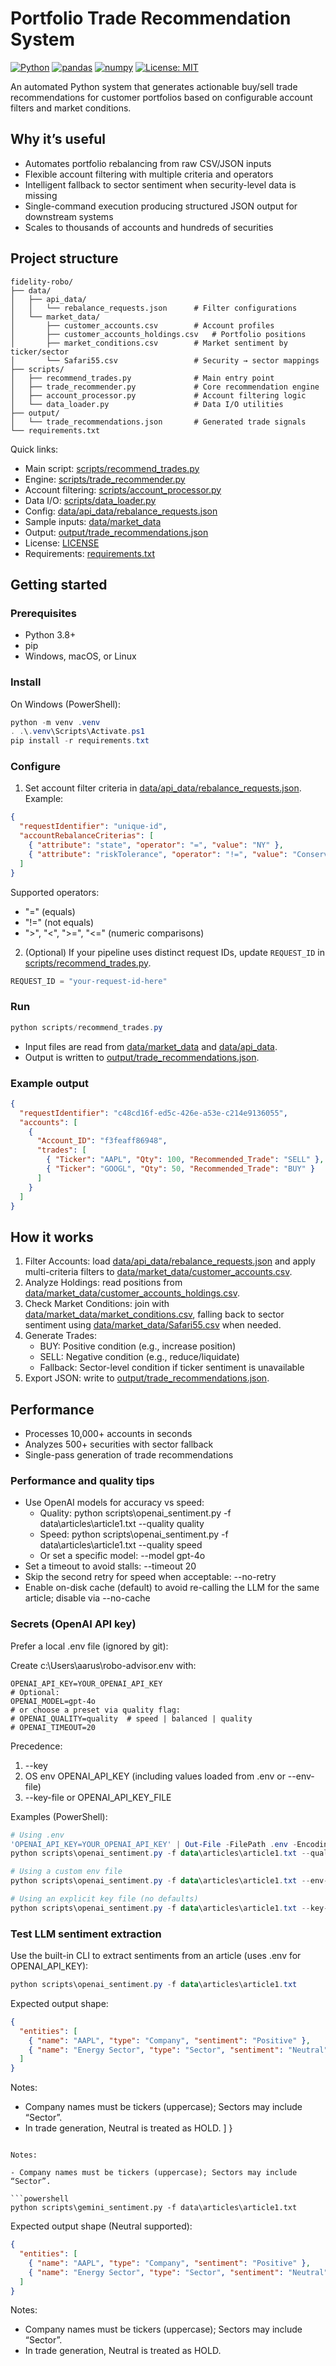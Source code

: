 # Portfolio Trade Recommendation System

[![Python](https://img.shields.io/badge/Python-3.8%2B-blue.svg)](requirements.txt)
[![pandas](https://img.shields.io/badge/pandas-2.1.3-150458.svg)](requirements.txt)
[![numpy](https://img.shields.io/badge/numpy-1.24.3-013243.svg)](requirements.txt)
[![License: MIT](https://img.shields.io/badge/License-MIT-yellow.svg)](LICENSE)

An automated Python system that generates actionable buy/sell trade recommendations for customer portfolios based on configurable account filters and market conditions.

## Why it’s useful

- Automates portfolio rebalancing from raw CSV/JSON inputs
- Flexible account filtering with multiple criteria and operators
- Intelligent fallback to sector sentiment when security-level data is missing
- Single-command execution producing structured JSON output for downstream systems
- Scales to thousands of accounts and hundreds of securities

## Project structure

```
fidelity-robo/
├── data/
│   ├── api_data/
│   │   └── rebalance_requests.json      # Filter configurations
│   └── market_data/
│       ├── customer_accounts.csv        # Account profiles
│       ├── customer_accounts_holdings.csv   # Portfolio positions
│       ├── market_conditions.csv        # Market sentiment by ticker/sector
│       └── Safari55.csv                 # Security → sector mappings
├── scripts/
│   ├── recommend_trades.py              # Main entry point
│   ├── trade_recommender.py             # Core recommendation engine
│   ├── account_processor.py             # Account filtering logic
│   └── data_loader.py                   # Data I/O utilities
├── output/
│   └── trade_recommendations.json       # Generated trade signals
└── requirements.txt
```

Quick links:

- Main script: [scripts/recommend_trades.py](scripts/recommend_trades.py)
- Engine: [scripts/trade_recommender.py](scripts/trade_recommender.py)
- Account filtering: [scripts/account_processor.py](scripts/account_processor.py)
- Data I/O: [scripts/data_loader.py](scripts/data_loader.py)
- Config: [data/api_data/rebalance_requests.json](data/api_data/rebalance_requests.json)
- Sample inputs: [data/market_data](data/market_data)
- Output: [output/trade_recommendations.json](output/trade_recommendations.json)
- License: [LICENSE](LICENSE)
- Requirements: [requirements.txt](requirements.txt)

## Getting started

### Prerequisites

- Python 3.8+
- pip
- Windows, macOS, or Linux

### Install

On Windows (PowerShell):

```powershell
python -m venv .venv
. .\.venv\Scripts\Activate.ps1
pip install -r requirements.txt
```

### Configure

1. Set account filter criteria in [data/api_data/rebalance_requests.json](data/api_data/rebalance_requests.json). Example:

```json
{
  "requestIdentifier": "unique-id",
  "accountRebalanceCriterias": [
    { "attribute": "state", "operator": "=", "value": "NY" },
    { "attribute": "riskTolerance", "operator": "!=", "value": "Conservative" }
  ]
}
```

Supported operators:

- "=" (equals)
- "!=" (not equals)
- ">", "<", ">=", "<=" (numeric comparisons)

2. (Optional) If your pipeline uses distinct request IDs, update `REQUEST_ID` in [scripts/recommend_trades.py](scripts/recommend_trades.py).

```python
REQUEST_ID = "your-request-id-here"
```

### Run

```powershell
python scripts/recommend_trades.py
```

- Input files are read from [data/market_data](data/market_data) and [data/api_data](data/api_data).
- Output is written to [output/trade_recommendations.json](output/trade_recommendations.json).

### Example output

```json
{
  "requestIdentifier": "c48cd16f-ed5c-426e-a53e-c214e9136055",
  "accounts": [
    {
      "Account_ID": "f3feaff86948",
      "trades": [
        { "Ticker": "AAPL", "Qty": 100, "Recommended_Trade": "SELL" },
        { "Ticker": "GOOGL", "Qty": 50, "Recommended_Trade": "BUY" }
      ]
    }
  ]
}
```

## How it works

1. Filter Accounts: load [data/api_data/rebalance_requests.json](data/api_data/rebalance_requests.json) and apply multi-criteria filters to [data/market_data/customer_accounts.csv](data/market_data/customer_accounts.csv).
2. Analyze Holdings: read positions from [data/market_data/customer_accounts_holdings.csv](data/market_data/customer_accounts_holdings.csv).
3. Check Market Conditions: join with [data/market_data/market_conditions.csv](data/market_data/market_conditions.csv), falling back to sector sentiment using [data/market_data/Safari55.csv](data/market_data/Safari55.csv) when needed.
4. Generate Trades:
   - BUY: Positive condition (e.g., increase position)
   - SELL: Negative condition (e.g., reduce/liquidate)
   - Fallback: Sector-level condition if ticker sentiment is unavailable
5. Export JSON: write to [output/trade_recommendations.json](output/trade_recommendations.json).

## Performance

- Processes 10,000+ accounts in seconds
- Analyzes 500+ securities with sector fallback
- Single-pass generation of trade recommendations

### Performance and quality tips

- Use OpenAI models for accuracy vs speed:
  - Quality: python scripts\openai_sentiment.py -f data\articles\article1.txt --quality quality
  - Speed: python scripts\openai_sentiment.py -f data\articles\article1.txt --quality speed
  - Or set a specific model: --model gpt-4o
- Set a timeout to avoid stalls: --timeout 20
- Skip the second retry for speed when acceptable: --no-retry
- Enable on-disk cache (default) to avoid re-calling the LLM for the same article; disable via --no-cache

### Secrets (OpenAI API key)

Prefer a local .env file (ignored by git):

Create c:\Users\aarus\robo-advisor\.env with:

```
OPENAI_API_KEY=YOUR_OPENAI_API_KEY
# Optional:
OPENAI_MODEL=gpt-4o
# or choose a preset via quality flag:
# OPENAI_QUALITY=quality  # speed | balanced | quality
# OPENAI_TIMEOUT=20
```

Precedence:

1. --key
2. OS env OPENAI_API_KEY (including values loaded from .env or --env-file)
3. --key-file or OPENAI_API_KEY_FILE

Examples (PowerShell):

```powershell
# Using .env
'OPENAI_API_KEY=YOUR_OPENAI_API_KEY' | Out-File -FilePath .env -Encoding utf8 -NoNewline
python scripts\openai_sentiment.py -f data\articles\article1.txt --quality quality

# Using a custom env file
python scripts\openai_sentiment.py -f data\articles\article1.txt --env-file .config\dev.env

# Using an explicit key file (no defaults)
python scripts\openai_sentiment.py -f data\articles\article1.txt --key-file C:\path\to\openai_api_key.txt
```

### Test LLM sentiment extraction

Use the built-in CLI to extract sentiments from an article (uses .env for OPENAI_API_KEY):

```powershell
python scripts\openai_sentiment.py -f data\articles\article1.txt
```

Expected output shape:

```json
{
  "entities": [
    { "name": "AAPL", "type": "Company", "sentiment": "Positive" },
    { "name": "Energy Sector", "type": "Sector", "sentiment": "Neutral" }
  ]
}
```

Notes:

- Company names must be tickers (uppercase); Sectors may include “Sector”.
- In trade generation, Neutral is treated as HOLD.
  ]
  }

````

Notes:

- Company names must be tickers (uppercase); Sectors may include “Sector”.

```powershell
python scripts\gemini_sentiment.py -f data\articles\article1.txt
````

Expected output shape (Neutral supported):

```json
{
  "entities": [
    { "name": "AAPL", "type": "Company", "sentiment": "Positive" },
    { "name": "Energy Sector", "type": "Sector", "sentiment": "Neutral" }
  ]
}
```

Notes:

- Company names must be tickers (uppercase); Sectors may include “Sector”.
- In trade generation, Neutral is treated as HOLD.

